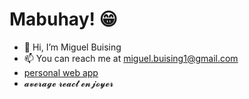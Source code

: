 # Mabuhay! 😁
- 👋 Hi, I’m Miguel Buising
- 📫 You can reach me at miguel.buising1@gmail.com
- [personal web app](https://m1ggydev.netlify.app/)
- 𝓪𝓿𝓮𝓻𝓪𝓰𝓮 𝓻𝓮𝓪𝓬𝓽 𝓮𝓷𝓳𝓸𝔂𝓮𝓻


<!---
m1ggy/m1ggy is a ✨ special ✨ repository because its `README.md` (this file) appears on your GitHub profile.
You can click the Preview link to take a look at your changes.
--->
